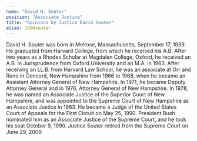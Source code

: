```yaml
---
name: "David H. Souter"
position: "Associate Justice"
title: "Opinions by Justice David Souter"
alias: 1990souter
---
```

David H. Souter was born in Melrose, Massachusetts, September 17, 1939. He graduated from Harvard College, from which he received his A.B. After two years as a Rhodes Scholar at Magdalen College, Oxford, he received an A.B. in Jurisprudence from Oxford University and an M.A. in 1963. After receiving an LL.B. from Harvard Law School, he was an associate at Orr and Reno in Concord, New Hampshire from 1966 to 1968, when he became an Assistant Attorney General of New Hampshire. In 1971, he became Deputy Attorney General and in 1976, Attorney General of New Hampshire. In 1978, he was named an Associate Justice of the Superior Court of New Hampshire, and was appointed to the Supreme Court of New Hampshire as an Associate Justice in 1983. He became a Judge of the United States Court of Appeals for the First Circuit on May 25, 1990. President Bush nominated him as an Associate Justice of the Supreme Court, and he took his seat October 9, 1990. Justice Souter retired from the Supreme Court on June 29, 2009.
